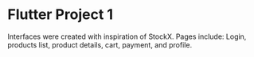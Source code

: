 # Flutter Project 1

Interfaces were created with inspiration of StockX.
Pages include: Login, products list, product details, cart, payment, and profile.
